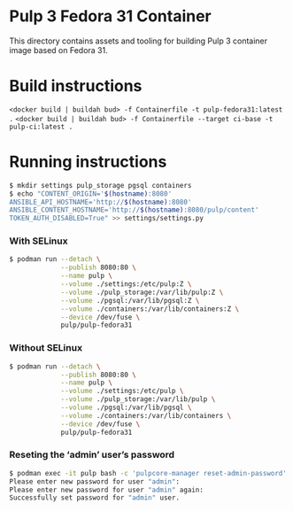 # Pulp 3 Fedora 31 Container

This directory contains assets and tooling for building Pulp 3 container image based on Fedora 31.

# Build instructions

`<docker build | buildah bud> -f Containerfile -t pulp-fedora31:latest .`
`<docker build | buildah bud> -f Containerfile --target ci-base -t pulp-ci:latest .`

# Running instructions

```bash
$ mkdir settings pulp_storage pgsql containers
$ echo "CONTENT_ORIGIN='$(hostname):8080'
ANSIBLE_API_HOSTNAME='http://$(hostname):8080'
ANSIBLE_CONTENT_HOSTNAME='http://$(hostname):8080/pulp/content'
TOKEN_AUTH_DISABLED=True" >> settings/settings.py
```

### With SELinux

```bash
$ podman run --detach \
             --publish 8080:80 \
             --name pulp \
             --volume ./settings:/etc/pulp:Z \
             --volume ./pulp_storage:/var/lib/pulp:Z \
             --volume ./pgsql:/var/lib/pgsql:Z \
             --volume ./containers:/var/lib/containers:Z \
             --device /dev/fuse \
             pulp/pulp-fedora31
```

### Without SELinux

```bash
$ podman run --detach \
             --publish 8080:80 \
             --name pulp \
             --volume ./settings:/etc/pulp \
             --volume ./pulp_storage:/var/lib/pulp \
             --volume ./pgsql:/var/lib/pgsql \
             --volume ./containers:/var/lib/containers \
             --device /dev/fuse \
             pulp/pulp-fedora31
```

### Reseting the ‘admin’ user’s password

```bash
$ podman exec -it pulp bash -c 'pulpcore-manager reset-admin-password'
Please enter new password for user "admin":
Please enter new password for user "admin" again:
Successfully set password for "admin" user.
```
